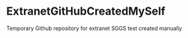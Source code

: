 ExtranetGitHubCreatedMySelf
===========================

Temporary Github repository for extranet SGGS test created manually 
